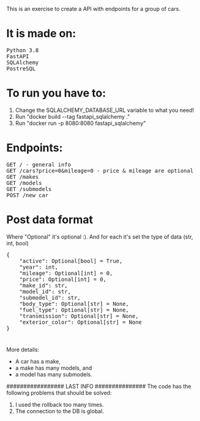 This is an exercise to create a API with endpoints for a group of cars.

# It is made on:
<pre>
Python 3.8
FastAPI
SQLAlchemy
PostreSQL
</pre>

# To run you have to:
1. Change the SQLALCHEMY_DATABASE_URL variable to what you need!
2. Run "docker build --tag fastapi_sqlalchemy ."
3. Run "docker run -p 8080:8080 fastapi_sqlalchemy"

# Endpoints:
<pre>
GET / - general info
GET /cars?price=0&mileage=0 - price & mileage are optional
GET /makes
GET /models
GET /submodels
POST /new_car
</pre>

# Post data format
Where "Optional" it's optional :).
And for each it's set the type of data (str, int, bool) 
<pre>
{
    "active": Optional[bool] = True,
    "year": int,
    "mileage": Optional[int] = 0,
    "price": Optional[int] = 0,
    "make_id": str,
    "model_id": str,
    "submodel_id": str,
    "body_type": Optional[str] = None,
    "fuel_type": Optional[str] = None,
    "transmission": Optional[str] = None,
    "exterior_color": Optional[str] = None
}
</pre>
# 
More details:
* A car has a make,
* a make has many models, and
* a model has many submodels.

################# LAST INFO ###############
The code has the following problems that should be solved:
1. I used the rollback too many times.
2. The connection to the DB is global.
